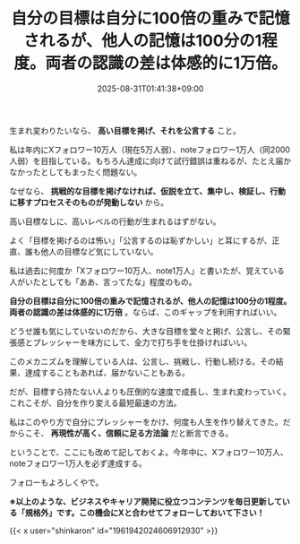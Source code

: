 ﻿---
title: "自分の目標は自分に100倍の重みで記憶されるが、他人の記憶は100分の1程度。両者の認識の差は体感的に1万倍。"
date: 2025-08-31T01:41:38+09:00
draft: false
---

生まれ変わりたいなら、 **高い目標を掲げ、それを公言する** こと。

私は年内にXフォロワー10万人（現在5万人弱）、noteフォロワー1万人（同2000人弱）を目指している。もちろん達成に向けて試行錯誤は重ねるが、たとえ届かなかったとしてもまったく問題ない。

なぜなら、 **挑戦的な目標を掲げなければ、仮説を立て、集中し、検証し、行動に移すプロセスそのものが発動しない** から。

高い目標なしに、高いレベルの行動が生まれるはずがない。

よく「目標を掲げるのは怖い」「公言するのは恥ずかしい」と耳にするが、正直、誰も他人の目標など気にしていない。

私は過去に何度か「Xフォロワー10万人、note1万人」と書いたが、覚えている人がいたとしても「ああ、言ってたな」程度のもの。

 **自分の目標は自分に100倍の重みで記憶されるが、他人の記憶は100分の1程度。両者の認識の差は体感的に1万倍** 。ならば、このギャップを利用すればいい。

どうせ誰も気にしていないのだから、大きな目標を堂々と掲げ、公言し、その緊張感とプレッシャーを味方にして、全力で打ち手を仕掛ければいい。

このメカニズムを理解している人は、公言し、挑戦し、行動し続ける。その結果、達成することもあれば、届かないこともある。

だが、目標すら持たない人よりも圧倒的な速度で成長し、生まれ変わっていく。これこそが、自分を作り変える最短最速の方法。

私はこのやり方で自分にプレッシャーをかけ、何度も人生を作り替えてきた。だからこそ、 **再現性が高く、信頼に足る方法論** だと断言できる。

ということで、ここにも改めて記しておくよ。今年中に、Xフォロワー10万人、noteフォロワー1万人を必ず達成する。

フォローもよろしくやで。



**※以上のような、ビジネスやキャリア開発に役立つコンテンツを毎日更新している「規格外」です。この機会にXと合わせてフォローしておいて下さい！**



{{< x user="shinkaron" id="1961942024606912930" >}}